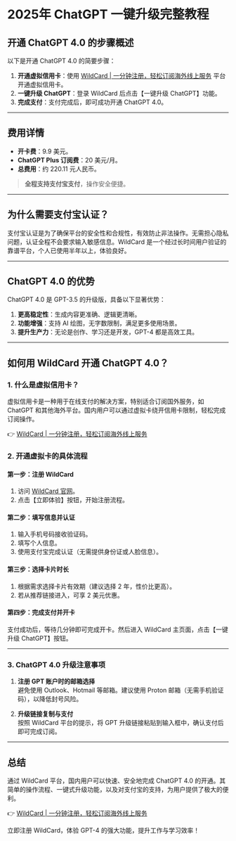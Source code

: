 # 2025年 ChatGPT 一键升级完整教程

## 开通 ChatGPT 4.0 的步骤概述

以下是开通 ChatGPT 4.0 的简要步骤：

1. **开通虚拟信用卡**：使用 [WildCard | 一分钟注册，轻松订阅海外线上服务](https://bit.ly/bewildcard) 平台开通虚拟信用卡。
2. **一键升级 ChatGPT**：登录 WildCard 后点击【一键升级 ChatGPT】功能。
3. **完成支付**：支付完成后，即可成功开通 ChatGPT 4.0。

---

## 费用详情

- **开卡费**：9.9 美元。
- **ChatGPT Plus 订阅费**：20 美元/月。
- **总费用**：约 220.11 元人民币。

> **全程支持支付宝支付**，操作安全便捷。

---

## 为什么需要支付宝认证？

支付宝认证是为了确保平台的安全性和合规性，有效防止非法操作。无需担心隐私问题，认证全程不会要求输入敏感信息。WildCard 是一个经过长时间用户验证的靠谱平台，个人已使用半年以上，体验良好。

---

## ChatGPT 4.0 的优势

ChatGPT 4.0 是 GPT-3.5 的升级版，具备以下显著优势：
1. **更高稳定性**：生成内容更准确、逻辑更清晰。
2. **功能增强**：支持 AI 绘图，无字数限制，满足更多使用场景。
3. **提升生产力**：无论是创作、学习还是开发，GPT-4 都是高效工具。

---

## 如何用 WildCard 开通 ChatGPT 4.0？

### 1. 什么是虚拟信用卡？

虚拟信用卡是一种用于在线支付的解决方案，特别适合订阅国外服务，如 ChatGPT 和其他海外平台。国内用户可以通过虚拟卡绕开信用卡限制，轻松完成订阅操作。

👉 [WildCard | 一分钟注册，轻松订阅海外线上服务](https://bit.ly/bewildcard)

### 2. 开通虚拟卡的具体流程

#### 第一步：注册 WildCard
1. 访问 [WildCard 官网](https://bit.ly/bewildcard)。
2. 点击【立即体验】按钮，开始注册流程。

#### 第二步：填写信息并认证
1. 输入手机号码接收验证码。
2. 填写个人信息。
3. 使用支付宝完成认证（无需提供身份证或人脸信息）。

#### 第三步：选择卡片时长
1. 根据需求选择卡片有效期（建议选择 2 年，性价比更高）。
2. 若从推荐链接进入，可享 2 美元优惠。

#### 第四步：完成支付并开卡
支付成功后，等待几分钟即可完成开卡。然后进入 WildCard 主页面，点击【一键升级 ChatGPT】按钮。

---

### 3. ChatGPT 4.0 升级注意事项

1. **注册 GPT 账户时的邮箱选择**  
   避免使用 Outlook、Hotmail 等邮箱。建议使用 Proton 邮箱（无需手机验证码），以降低封号风险。

2. **升级链接复制与支付**  
   按照 WildCard 平台的提示，将 GPT 升级链接粘贴到输入框中，确认支付后即可完成订阅。

---

## 总结

通过 WildCard 平台，国内用户可以快速、安全地完成 ChatGPT 4.0 的开通。其简单的操作流程、一键式升级功能，以及对支付宝的支持，为用户提供了极大的便利。

👉 [WildCard | 一分钟注册，轻松订阅海外线上服务](https://bit.ly/bewildcard)

立即注册 WildCard，体验 GPT-4 的强大功能，提升工作与学习效率！

